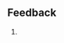 ## Feedback

1. <template> tag

페이지가 로드될 때 렌더링되지 않지만 나중에 JS를 사용하여 **런타임 중에 인스턴스화** 될 수 있는 클라이언트 측 내용을 보유하는 메커니즘이다.

`Class Tooltip` 같은 것을 `querySelector`로 매번 클래스 내부 생성자에서 찾으면 매 클래스마다 이런 식으로 찾아줘야 하지만 <template> 태그를 사용하면 생성자에서 해당 태그를 참조하여 여러 번 재사용 할 수 있음.

2. `Window` 클래스가 자식 요소를 멤버변수로 가지고 있어야 함.

```javascript
class Window {
    constructor() {
        this.changeBgBtn = document.querySelector('.newColor');
        this.changeBgBtn.addEventListener('click', this.changeBackground);
    }
    
    initialize() {
        // 여기서 this를 바인딩 해서 Window가 자식 요소를 멤버변수로 가지고 있게 해야 한다.
        // const와 this로 생성하는 것의 차이???
        const dummy = new Dummy();
        const text = new Text();
        const time = new Time();

        this.dummy.initializeDummy();
        this.text.initializeText();
        this.time.initializeTime();
    }

    // ...
}
```

```javascript
class Window {
    constructor() {
        this.changeBgBtn = document.querySelector('.newColor');
        this.changeBgBtn.addEventListener('click', this.changeBackground);
    }
    
    initialize() {
        this.dummy = new Dummy();
        this.text = new Text();
        this.time = new Time();
        // 자식 요소를 멤버변수로 가지고 있도록 
        // - 디버깅 할 때도 편리하고 구조상으로도 Window가 각각의 요소를 가지고 있는 게 맞음

        this.dummy.initializeDummy();
        this.text.initializeText();
        this.time.initializeTime();
    }

    // ...
}
```

3. `Window` 클래스 안에 있는 `changeBackground()` 멤버함수를 아예 `Background` 클래스로 뺄 수 있음

4. Text, Background color가 바뀔 때 색이 서로 다르게 나올 수 있도록 컨트롤 하려면? 

5. DOM/JS 분리 및 의존성 분리 아직도 헷갈림

